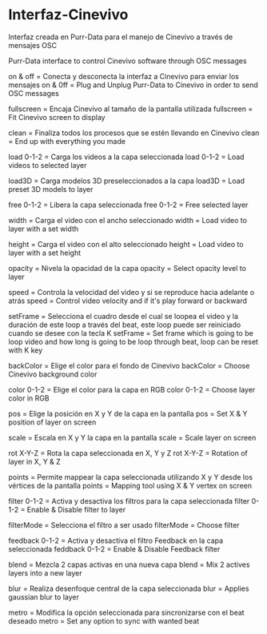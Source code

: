 # Interfaz-Cinevivo
Interfaz creada en Purr-Data para el manejo de Cinevivo a través de mensajes OSC

Purr-Data interface to control Cinevivo software through OSC messages

on & off = Conecta y desconecta la interfaz a Cinevivo para enviar los mensajes
on & 0ff = Plug and Unplug Purr-Data to Cinevivo in order to send OSC messages

fullscreen = Encaja Cinevivo al tamaño de la pantalla utilizada
fullscreen = Fit Cinevivo screen to display

clean = Finaliza todos los procesos que se estén llevando en Cinevivo
clean = End up with everything you made

load 0-1-2 = Carga los videos a la capa seleccionada
load 0-1-2 = Load videos to selected layer

load3D = Carga modelos 3D preseleccionados a la capa
load3D = Load preset 3D models to layer

free 0-1-2 = Libera la capa seleccionada
free 0-1-2 = Free selected layer

width = Carga el video con el ancho seleccionado
width = Load video to layer with a set width

height = Carga el video con el alto seleccionado
height = Load video to layer with a set height

opacity = Nivela la opacidad de la capa
opacity = Select opacity level to layer

speed = Controla la velocidad del video y si se reproduce hacia adelante o atrás
speed = Control video velocity and if it's play forward or backward

setFrame = Selecciona el cuadro desde el cual se loopea el video y la duración de este loop a través del beat, este loop puede ser reiniciado cuando se desee con la tecla K
setFrame = Set frame which is going to be loop video and how long is going to be loop through beat, loop can be reset with K key

backColor = Elige el color para el fondo de Cinevivo
backColor = Choose Cinevivo background color

color 0-1-2 = Elige el color para la capa en RGB
color 0-1-2 = Choose layer color in RGB

pos = Elige la posición en X y Y de la capa en la pantalla
pos = Set X & Y position of layer on screen 

scale = Escala en X y Y la capa en la pantalla
scale = Scale layer on screen

rot X-Y-Z = Rota la capa seleccionada en X, Y y Z
rot X-Y-Z = Rotation of layer in X, Y & Z

points = Permite mappear la capa seleccionada utilizando X y Y desde los vértices de la pantalla
points = Mapping tool using X & Y vertex on screen

filter 0-1-2 = Activa y desactiva los filtros para la capa seleccionada
filter 0-1-2 = Enable & Disable filter to layer

filterMode = Selecciona el filtro a ser usado
filterMode = Choose filter 

feedback 0-1-2 = Activa y desactiva el filtro Feedback en la capa seleccionada
feddback 0-1-2 = Enable & Disable Feedback filter

blend = Mezcla 2 capas activas en una nueva capa
blend = Mix 2 actives layers into a new layer

blur = Realiza desenfoque central de la capa seleccionada
blur = Applies gaussian blur to layer

metro = Modifica la opción seleccionada para sincronizarse con el beat deseado
metro = Set any option to sync with wanted beat



